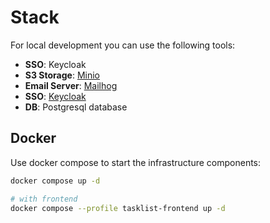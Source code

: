 # Stack

For local development you can use the following tools:

- **SSO**: Keycloak
- **S3 Storage**: [Minio](https://min.io/docs/minio/linux/index.html)
- **Email Server**: [Mailhog](https://github.com/mailhog/MailHog)
- **SSO**: [Keycloak](https://www.keycloak.org/)
- **DB**: Postgresql database 

## Docker

Use docker compose to start the infrastructure components:

```bash
docker compose up -d

# with frontend
docker compose --profile tasklist-frontend up -d
```

